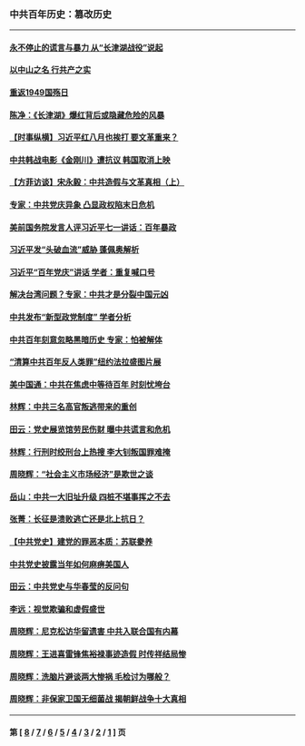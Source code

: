 ### 中共百年历史：篡改历史
---
#### [永不停止的谎言与暴力 从“长津湖战役”说起](../../pages/nf1176115/n13494094.md?12280430) 
#### [以中山之名 行共产之实](../../pages/nf1176115/n13346437.md?12280430) 
#### [重返1949国殇日](../../pages/nf1176115/n13346372.md?12280430) 
#### [陈净：《长津湖》爆红背后或隐藏危险的风暴](../../pages/nf1176115/n13314364.md?12280430) 
#### [【时事纵横】习近平红八月也挨打 要文革重来？](../../pages/nf1176115/n13231393.md?12280430) 
#### [中共韩战电影《金刚川》遭抗议 韩国取消上映](../../pages/nf1176115/n13219114.md?12280430) 
#### [【方菲访谈】宋永毅：中共造假与文革真相（上）](../../pages/nf1176115/n13200760.md?12280430) 
#### [专家：中共党庆异象 凸显政权陷末日危机](../../pages/nf1176115/n13067084.md?12280430) 
#### [美前国务院发言人评习近平七一讲话：百年暴政](../../pages/nf1176115/n13066986.md?12280430) 
#### [习近平发“头破血流”威胁 蓬佩奥解析](../../pages/nf1176115/n13063604.md?12280430) 
#### [习近平“百年党庆”讲话 学者：重复喊口号](../../pages/nf1176115/n13061411.md?12280430) 
#### [解决台湾问题？专家：中共才是分裂中国元凶](../../pages/nf1176115/n13060811.md?12280430) 
#### [中共发布“新型政党制度” 学者分析](../../pages/nf1176115/n13056354.md?12280430) 
#### [中共百年刻意忽略黑暗历史 专家：怕被解体](../../pages/nf1176115/n13056056.md?12280430) 
#### [“清算中共百年反人类罪”纽约法拉盛图片展](../../pages/nf1176115/n13052220.md?12280430) 
#### [美中国通：中共在焦虑中等待百年 时刻忧垮台](../../pages/nf1176115/n13048820.md?12280430) 
#### [林辉：中共三名高官叛逃带来的重创](../../pages/nf1176115/n13035206.md?12280430) 
#### [田云：党史展览馆劳民伤财 曝中共谎言和危机](../../pages/nf1176115/n13033900.md?12280430) 
#### [林辉：行刑时绞刑台上热搜 李大钊叛国罪难掩](../../pages/nf1176115/n13031965.md?12280430) 
#### [周晓辉：“社会主义市场经济”是欺世之谈](../../pages/nf1176115/n13024090.md?12280430) 
#### [岳山：中共一大旧址升级 四桩不堪事挥之不去](../../pages/nf1176115/n13021697.md?12280430) 
#### [张菁：长征是溃败逃亡还是北上抗日？](../../pages/nf1176115/n13020585.md?12280430) 
#### [【中共党史】建党的罪恶本质：苏联豢养](../../pages/nf1176115/n13011888.md?12280430) 
#### [中共党史披露当年如何麻痹美国人](../../pages/nf1176115/n12966400.md?12280430) 
#### [田云：中共党史与华春莹的反问句](../../pages/nf1176115/n12765178.md?12280430) 
#### [李远：视觉欺骗和虚假盛世](../../pages/nf1176115/n12993376.md?12280430) 
#### [周晓辉：尼克松访华留遗害 中共入联合国有内幕](../../pages/nf1176115/n12991422.md?12280430) 
#### [周晓辉：王进喜雷锋焦裕禄事迹造假 时传祥结局惨](../../pages/nf1176115/n12985497.md?12280430) 
#### [周晓辉：洗脑片避谈两大惨祸 毛检讨为哪般？](../../pages/nf1176115/n12971285.md?12280430) 
#### [周晓辉：非保家卫国无细菌战 揭朝鲜战争十大真相](../../pages/nf1176115/n12954161.md?12280430) 

---
#### 第 [ [8](./8.md?12280430) / [7](./7.md?12280430) / [6](./6.md?12280430) / [5](./5.md?12280430) / [4](./4.md?12280430) / [3](./3.md?12280430) / [2](./2.md?12280430) / [1](./1.md?12280430) ] 页
